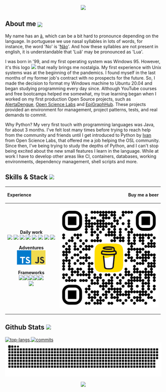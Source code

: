 <p align="center">
  <img src="https://capsule-render.vercel.app/api?type=waving&color=gradient&text=&height=100&section=header"/>
</p>

## <b> About me </b> <a href="https://github.com/DenverCoder1/readme-typing-svg"><img align="center" height="40" src="https://readme-typing-svg.herokuapp.com?lines=Brazilian+🇧🇷;Pythonist+🐍;Dev+Junior+📚;Open+Source/Science+💜✊🏼;"></a>
My name has an [ã](https://en.wikipedia.org/wiki/%C3%83), which can be a bit hard to pronounce depending on the language. In portuguese we use nasal syllables in lots of words, for instance, the word 'No' is '[Não](https://www.youtube.com/watch?v=AwS8GMDHUtM)'. And how these syllables are not present in english, it is understandable that 'Luã' may be pronounced as 'Lua'.

I was born in '99, and my first operating system was Windows 95. However, it's this logo <img width='18px' src='https://4.bp.blogspot.com/-q_JPh3JuXnw/Vugs62LDJwI/AAAAAAAACz4/DymKpX3n1PMMRawm-9C6enBr3-lXf0c2Q/s1600/msdoslogo_zps9f43bc2d.png'> that really brings me nostalgia. My first experience with Unix systems was at the beginning of the pandemics. I found myself in the last months of my former job's contract with no prospects for the future. So, I made the decision to format my Windows machine to Ubuntu 20.04 and began studying programming every day since. Although YouTube courses and free bootcamps helped me somewhat, my true learning began when I worked on my first production Open Source projects, such as [AlertaDengue](https://github.com/AlertaDengue), [Open Science Labs](https://github.com/OpenScienceLabs) and [EpiGraphHub](https://github.com/thegraphnetwork/EpiGraphHub). These projects provided an environment for management, project patterns, tests, and real demands to commit.

Why Python? My very first touch with programming languages was Java, for about 3 months. I've felt lost many times before trying to reach help from the community and friends until I get introduced to Python by [Ivan](https://github.com/xmnlab) from Open Science Labs, that offered me a job helping the OSL community. Since then, I've being trying to study the depths of Python, and I can't stop being excited about the new small features I learn in the language. While at work I have to develop other areas like CI, containers, databases, working environments, dependency management, shell scripts and more.

## <b> Skills & Stack </b> <img height="20" src="https://media.giphy.com/media/WUlplcMpOCEmTGBtBW/giphy.gif">

| <p align='left'>**Experience**</p> | <p align='right'>**Buy me a beer**</p> |
|------ | ---|
|<p align="center">**Daily work**<br><img width='46px' src='https://raw.githubusercontent.com/rahulbanerjee26/githubAboutMeGenerator/main/icons/python.svg'> <img width='46px' src='https://raw.githubusercontent.com/rahulbanerjee26/githubAboutMeGenerator/main/icons/linux.svg'> <img width='46px' src='https://raw.githubusercontent.com/rahulbanerjee26/githubAboutMeGenerator/main/icons/git.svg'> <img width='46px' src="https://avatars.githubusercontent.com/u/13171334?s=200&v=4"> <img width='46px' src='https://raw.githubusercontent.com/rahulbanerjee26/githubAboutMeGenerator/main/icons/docker.svg'> <img width='46px' src='https://raw.githubusercontent.com/rahulbanerjee26/githubAboutMeGenerator/main/icons/postgresql.svg'> <img width='46px' src="https://bashlogo.com/img/symbol/png/full_colored_light.png"> <img width='46px' src='https://upload.wikimedia.org/wikipedia/commons/thumb/3/38/Jupyter_logo.svg/1200px-Jupyter_logo.svg.png'></p><p align="center">**Adventures**<br><img width='46px' src="https://raw.githubusercontent.com/github/explore/80688e429a7d4ef2fca1e82350fe8e3517d3494d/topics/typescript/typescript.png"><img width='46px' src="https://raw.githubusercontent.com/github/explore/80688e429a7d4ef2fca1e82350fe8e3517d3494d/topics/javascript/javascript.png"><br></p><p align="center">**Frameworks**<br><img height='32px' src='https://se.ewi.tudelft.nl/desosa2019/chapters/django/images/django/logo-transparent.png'><img height='32px' src='https://www.logolynx.com/images/logolynx/44/44a14cf111102d366f1416562174136c.png'><img height='32px' src='https://docs.xarray.dev/en/v0.9.0/_images/dataset-diagram-logo.png'><img height='32px' src='https://upload.wikimedia.org/wikipedia/commons/thumb/e/ed/Pandas_logo.svg/512px-Pandas_logo.svg.png?20200209204934'><img height='32px' src='https://avatars.githubusercontent.com/u/27442526?s=200&v=4'><br><img height='32px' src='https://thorgate.eu/assets/images/logo-celery.png'>| <p align='right'><img width='320px' src='https://github.com/luabida/luabida/blob/5fa0890fea9f1432d912a72dc1ee5097043410c3/img/bmac.png'></p> |



## <b> Github Stats </b> <img src="https://media.giphy.com/media/iY8CRBdQXODJSCERIr/giphy.gif" width="35">
<div>
<a href="https://github.com/luabida">
<img alt="top-langs" align="center" height="170" src="https://github-readme-stats.vercel.app/api/top-langs/?username=luabida&layout=compact&langs_count=16&theme=slateorange&hide=jupyter%20notebook"/>
<a href="https://github.com/luabida">
<img alt="commits" align="center" height="170" src="https://github-readme-stats.vercel.app/api?username=luabida&show_icons=true&theme=slateorange&include_all_commits=true&count_private=true&hide=issues"/>
</div>

<picture>
  <source media="(prefers-color-scheme: dark)" srcset="https://github.com/luabida/luabida/blob/output/github-snake-dark.svg">
  <source media="(prefers-color-scheme: light)" srcset="https://github.com/luabida/luabida/blob/output/github-snake.svg">
  <img alt="github-snake" src="https://github.com/luabida/luabida/blob/output/github-snake.svg">
</picture> 

<p align="center">
  <img src="https://capsule-render.vercel.app/api?type=waving&color=gradient&height=100&section=footer"/>
</p>

